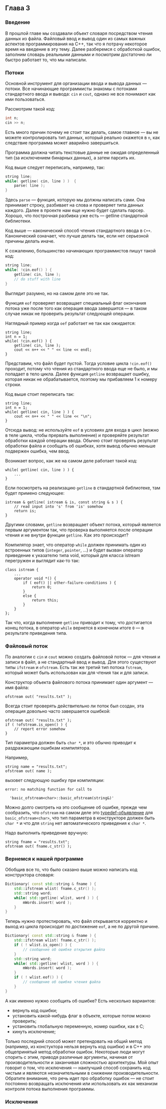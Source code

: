 ## Глава 3

### Введение

В прошлой главе мы создавали объект словаря посредством чтения данных из файла. Файловый ввод и вывод один из самых важных аспектов программирования на C++, так что я потрачу некоторое время на введение в эту тему. Далее разберемся с обработкой ошибок, заполним словарь реальными данными и посмотрим достаточно ли быстро работает то, что мы написали.

### Потоки

Основной инструмент для организации ввода и вывода данных — потоки. Все начинающие программисты знакомы с потоками стандартного ввода и вывода: `cin` и `cout`, однако не все понимают как ими пользоваться.

Рассмотрим такой код:

```cpp
int n;
cin >> n;
```

Есть много причин почему не стоит так делать, самое главное — вы не можете контролировать тип данных, который реально окажется в `n`, как следствие программа может аварийно завершиться.

Программа должна читать текстовые данные не ожидая определенный тип (за исключением бинарных данных), а затем парсить их.

Код выше следует переписать, например, так:

```cpp
string line;
while( getline( cin, line ) )  {
    parse( line );
}
```

Здесь `parse` — функция, которую мы должны написать сами. Она принимает строку, разбивает на слова и проверяет типа данных каждого. Далее в проекте нам еще нужно будет сделать парсер. Хорошо, что построчная разбивка уже есть — getline стандартной библиотеки.

Код выше — каконический способ чтения стандартного ввода в `C++`. Канонический означает, что лучше делать так, если нет серьезной причины делать иначе.

К сожалению, большинство начинающих программистов пишут такой код:

```cpp
string line;
while( !cin.eof() ) {
    getline( cin, line );
    // do stuff with line
}
```

Выглядит разумно, но на самом деле это не так.

Функция `eof` проверяет возвращает специальный флаг окончания потока уже после того как операция ввода завершится — в таком случае никак не проверить результат следующей операции.

Наглядный пример когда `oef` работает не так как ожидается:

```
string line;
int n = 1;
while( !cin.eof() ) {
    getline( cin, line );
    cout << n++ << " " << line << endl;
}
```

Представим, что файл будет пустой. Тогда условие цикла `!cin.eof()` проходит, потому что чтения из стандартного ввода еще не было, и мы попадает в тело цикла. Далее функция `getline` возвращает ошибку, которая никак не обрабатывается, поэтому мы прибавляем 1 к номеру строки.

Код выше стоит переписать так:

```
string line;
int n = 1;
while( getline( cin, line ) ) {
    cout << n++ << " " << line << "\n";
}
```

Отсюда вывод: не используйте `eof` в условиях для входа в цикл (можно в теле цикла, чтобы прервать выполнение) и проверяйте результат обработки каждой операции ввода.
Обычно стоит проверять результат обработки файла и сообщать об ошибках, хотя вывод обычно меньше подвержен ошибка, чем ввод.

Возникает вопрос, как же на самом деле работает такой код:

```
while( getline( cin, line ) ) {
    ...
}
```

Если посмотреть на реализацию `getline` в стандартной библиотеке, там будет примено следующее:

```
istream & getline( istream & is, const string & s ) {
    // read input into 's' from 'is' somehow
    return is;
}
```

Другими словами, `getline` возвращает объект потока, который является первым аргументом так, что проверка выполняется *после* операции чтения и не внутри функции `getline`. Как это происходит?

Компилятор знает, что оператор `while` должен принимать один из встроенных типов (`integer`, `pointer`, ...) и будет вызван оператор приведение к указателю типа void, который для класса istream перегружен и выглядит как-то так:

```
class istream {
    ...
    operator void *() {
        if ( eof() || other-failure-conditions ) {
            return 0;
        }
        else {
            return this;
        }
    }
};
```

Так что, когда выполнение `getline` приводит к тому, что достигается конец потока, в оператор `while` вернется в конечном итоге `0` — в результате приведения типа.


### Файловый поток

По аналогии с `cin` и `cout` можно создать файловой поток — для чтения и записи в файл, а не стандартный ввод и вывод. Для этого существуют типы `ifstream` и `ofstream`.  Есть так же третий тип потока `fstream`, который может быть использован как для чтения так и для записи.

Конструктор объекта файлового потока принимает один аргумент — имя файла:

```
ofstream out( "results.txt" );
```

Всегда стоит проверять действительно ли поток был создан, эта операция довольно часто завершается ошибкой:

```
ofstream out( "results.txt" );
if ( !ofstream.is_open() ) {
    // report error somehow
}
```

Тип параметра должен быть `char *`, и это обычно приводит к раздражающим ошибкам компилятора.

Например,

```
string name = "results.txt";
ofstream out( name );
```

вызовет следующую ошибку при компиляции:

```
error: no matching function for call to

  'basic_ofstream<char>::basic_ofstream(string&)'
```

Можно долго смотреть на это сообщение об ошибке, прежде чем сообразить, что `ofstream` на самом деле это [typedef-объявление](http://en.wikipedia.org/wiki/Typedef) для `basic_ofstream<char>`, что тип параметра в конструкторе должен быть `char *` и что для `string` нет автоматического приведения к `char *`.

Надо выполнить приведение вручную:

```
string fname = "results.txt";
ofstream out( fname.c_str() );
```

### Вернемся к нашей программе

Обобщив все то, что было сказано выше можно написать код конструктора словаря:

```c++
Dictionary( const std::string & fname ) {
    std::ifstream wlist( fname.c_str() );
    std::string word;
    while( std::getline( wlist, word ) ) {
        mWords.insert( word );
    }
}
```

Теперь нужно протестировать, что файл открывается корректно и выход из цикла происходит по достижение `eof`, а не по другой причине.

```c++
Dictionary( const std::string & fname ) {
    std::ifstream wlist( fname.c_str() );
    if ( ! wlist.is_open() ) {
        // сообщение об ошибке открытия файла
    }
    std::string word;
    while( std::getline( wlist, word ) ) {
        mWords.insert( word );
    }
    if ( ! wlist.eof() ) {
        // сообщение об ошибке чтения файла
    }
}
```

А как именно нужно сообщить об ошибке? Есть несколько вариантов:

* вернуть код ошибки;
* установить какой-нибудь флаг в объекте, которые потом можно проверить;
* установить глобальную переменную, номер ошибки, как в C;
* кинуть исключение;

Только последний способ может претендовать на общий метод (например, из констуктора нельзя вернуть код ошибки) и в C++ это общепринятый метод обработки ошибок. Некоторые люди могут спорить с этим, приводя различные аргументы, начиная от производительности и заканчивая сложностью архитектуры. Мой опыт говорит о том, что исключения — наилучший способ сохранить код чистым и являются незначительными в снижении производительности. Обратите внимание, что речь идет про обработку ошибок — не стоит постоянно возвращать исключения или использовать их как механизм контроля потока выполнения программы.

### Исключения

